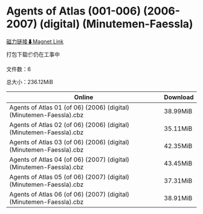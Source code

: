 # Agents of Atlas (001-006) (2006-2007) (digital) (Minutemen-Faessla)

[磁力链接⬇Magnet Link](magnet:?xt=urn:btih:b859700ff27504ac34672c5446c1f7521b82a7cb&dn=Agents%20of%20Atlas%20%28001-006%29%20%282006-2007%29%20%28digital%29%20%28Minutemen-Faessla%29)

打包下载📦仍在工事中

文件数：6

总大小：236.12MiB

Online | Download
--- | ---
Agents of Atlas 01 (of 06) (2006) (digital) (Minutemen-Faessla).cbz | 38.99MiB
Agents of Atlas 02 (of 06) (2006) (digital) (Minutemen-Faessla).cbz | 35.11MiB
Agents of Atlas 03 (of 06) (2006) (digital) (Minutemen-Faessla).cbz | 42.35MiB
Agents of Atlas 04 (of 06) (2007) (digital) (Minutemen-Faessla).cbz | 43.45MiB
Agents of Atlas 05 (of 06) (2007) (digital) (Minutemen-Faessla).cbz | 37.31MiB
Agents of Atlas 06 (of 06) (2007) (digital) (Minutemen-Faessla).cbz | 38.91MiB